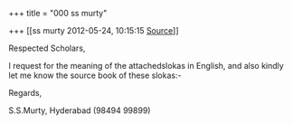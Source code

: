 +++
title = "000 ss murty"

+++
[[ss murty	2012-05-24, 10:15:15 [Source](https://groups.google.com/g/bvparishat/c/M_8nzGfxaX8)]]



Respected Scholars,

I request for the meaning of the attachedslokas in English, and also kindly let me know the source book of these slokas:-

Regards,

S.S.Murty, Hyderabad (98494 99899)



